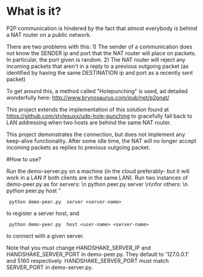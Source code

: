 # What is it?

P2P communication is hindered by the fact that almost everybody is behind a NAT router on a public network. 

There are two problems with this:
    1) The sender of a communication does not know the SENDER ip and port that the NAT router will place on packets. In particular, the port given is random.
    2) The NAT router will reject any incoming packets that aren't in a reply to a previous outgoing packet (as identified by having the same DESTINATION ip and port as a recently sent packet)

To get around this, a method called "Holepunching" is used, ad detailed wonderfully here: http://www.brynosaurus.com/pub/net/p2pnat/

This project extends the implementation of this solution found at https://github.com/stylesuxx/udp-hole-punching
to gracefully fall back to LAN addressing when two hosts are behind the same NAT router.

This project demonstrates the connection, but does not implement any keep-alive functionality. After some idle time, the NAT will no longer accept incoming packets as replies to previous outgoing packet.

#How to use?

Run the demo-server.py on a machine (in the cloud preferably- but it will work in a LAN if both clients
are in the same LAN). Run two instances of demo-peer.py as 
for servers: \n python peer.py server <server-name>\n\nfor others: \n python peer.py host <user-name> <server-name>"

```
 python demo-peer.py  server <server-name> 
```

to register a server host, and 

```
 python demo-peer.py  host <user-name> <server-name> 
```

to connect with a given server.

Note that you must change HANDSHAKE_SERVER_IP and HANDSHAKE_SERVER_PORT in demo-peer.py. They default
to '127.0.0.1' and 5160 respectively. HANDSHAKE_SERVER_PORT must match SERVER_PORT in demo-server.py.